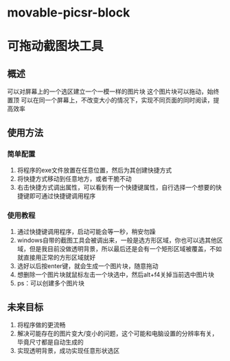 # movable-picsr-block
# 可拖动截图块工具

## 概述
可以对屏幕上的一个选区建立一个一模一样的图片块
这个图片块可以拖动，始终置顶
可以在同一个屏幕上，不改变大小的情况下，实现不同页面的同时阅读，提高效率

## 使用方法
### 简单配置
1. 将程序的exe文件放置在任意位置，然后为其创建快捷方式
2. 将快捷方式移动到任意地方，或者干脆不动
3. 右击快捷方式调出属性，可以看到有一个快捷键属性，自行选择一个想要的快捷键即可通过快捷键调用程序
### 使用教程
1. 通过快捷键调用程序，启动可能会等一秒，稍安勿躁
2. windows自带的截图工具会被调出来，一般是选方形区域，你也可以选其他区域，但是我目前没做透明背景，所以最后还是会有一个矩形区域被覆盖，不如就直接用正常的方形区域就好
3. 选好以后按enter键，就会生成一个图片块，随意拖动
4. 想删除一个图片块就鼠标左击一个块选中，然后alt+f4关掉当前选中图片块
5. ps：可以创建多个图片块

## 未来目标
1. 将程序做的更流畅
2. 解决可能存在的图片变大/变小的问题，这个可能和电脑设置的分辨率有关，毕竟尺寸都是自动生成的
3. 实现透明背景，成功实现任意形状选区
